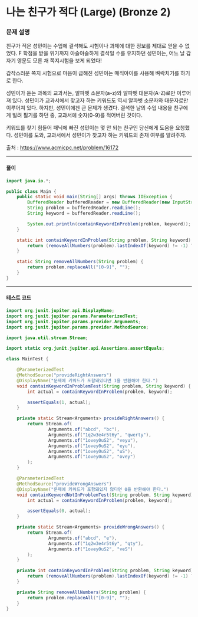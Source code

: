 # 나는 친구가 적다 (Large) (Bronze 2)

### 문제 설명

친구가 적은 성민이는 수업에 결석해도 시험이나 과제에 대한 정보를 제대로 얻을 수 없었다. F 학점을 받을 위기까지 아슬아슬하게 결석일 수를 유지하던 성민이는, 어느 날 갑자기 영문도 모른 채 쪽지시험을 보게 되었다!

갑작스러운 쪽지 시험으로 마음이 급해진 성민이는 매직아이를 사용해 벼락치기를 하기로 한다.

성민이가 듣는 과목의 교과서는, 알파벳 소문자(a-z)와 알파벳 대문자(A-Z)로만 이루어져 있다. 성민이가 교과서에서 찾고자 하는 키워드도 역시 알파벳 소문자와 대문자로만 이루어져 있다. 하지만, 성민이에겐 큰 문제가 생겼다. 결석한 날의 수업 내용을 친구에게 빌려 필기를 하던 중, 교과서에 숫자(0-9)를 적어버린 것이다.

키워드를 찾기 힘들어 패닉에 빠진 성민이는 몇 안 되는 친구인 당신에게 도움을 요청했다. 성민이를 도와, 교과서에서 성민이가 찾고자 하는 키워드의 존재 여부를 알려주자.

출처 : https://www.acmicpc.net/problem/16172

---

#### 풀이
~~~java
import java.io.*;

public class Main {
    public static void main(String[] args) throws IOException {
        BufferedReader bufferedReader = new BufferedReader(new InputStreamReader(System.in));
        String problem = bufferedReader.readLine();
        String keyword = bufferedReader.readLine();

        System.out.println(containKeywordInProblem(problem, keyword));
    }

    static int containKeywordInProblem(String problem, String keyword) {
        return (removeAllNumbers(problem).lastIndexOf(keyword) != -1) ? 1 : 0;
    }

    static String removeAllNumbers(String problem) {
        return problem.replaceAll("[0-9]", "");
    }
}
~~~

---

#### 테스트 코드
~~~java
import org.junit.jupiter.api.DisplayName;
import org.junit.jupiter.params.ParameterizedTest;
import org.junit.jupiter.params.provider.Arguments;
import org.junit.jupiter.params.provider.MethodSource;

import java.util.stream.Stream;

import static org.junit.jupiter.api.Assertions.assertEquals;

class MainTest {

    @ParameterizedTest
    @MethodSource("provideRightAnswers")
    @DisplayName("문제에 키워드가 포함돼있다면 1을 반환해야 한다.")
    void containKeywordInProblemTest(String problem, String keyword) {
        int actual = containKeywordInProblem(problem, keyword);

        assertEquals(1, actual);
    }

    private static Stream<Arguments> provideRightAnswers() {
        return Stream.of(
                Arguments.of("abcd", "bc"),
                Arguments.of("1q2w3e4r5t6y", "qwerty"),
                Arguments.of("1ovey0uS2", "veyu"),
                Arguments.of("1ovey0uS2", "eyu"),
                Arguments.of("1ovey0uS2", "uS"),
                Arguments.of("1ovey0uS2", "ovey")
        );
    }

    @ParameterizedTest
    @MethodSource("provideWrongAnswers")
    @DisplayName("문제에 키워드가 포함돼있지 않다면 0을 반환해야 한다.")
    void containKeywordNotInProblemTest(String problem, String keyword) {
        int actual = containKeywordInProblem(problem, keyword);

        assertEquals(0, actual);
    }

    private static Stream<Arguments> provideWrongAnswers() {
        return Stream.of(
                Arguments.of("abcd", "e"),
                Arguments.of("1q2w3e4r5t6y", "qty"),
                Arguments.of("1ovey0uS2", "veS")
        );
    }

    private int containKeywordInProblem(String problem, String keyword) {
        return (removeAllNumbers(problem).lastIndexOf(keyword) != -1) ? 1 : 0;
    }

    private String removeAllNumbers(String problem) {
        return problem.replaceAll("[0-9]", "");
    }
}
~~~
